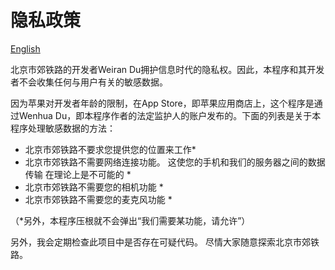 #  隐私政策

[English](privacy.md)

北京市郊铁路的开发者Weiran Du拥护信息时代的隐私权。因此，本程序和其开发者不会收集任何与用户有关的敏感数据。

因为苹果对开发者年龄的限制，在App Store，即苹果应用商店上，这个程序是通过Wenhua Du，即本程序作者的法定监护人的账户发布的。下面的列表是关于本程序处理敏感数据的方法：


* 北京市郊铁路不要求您提供您的位置来工作*
* 北京市郊铁路不需要网络连接功能。 这使您的手机和我们的服务器之间的数据传输
在理论上是不可能的 *
* 北京市郊铁路不需要您的相机功能 *
* 北京市郊铁路不需要您的麦克风功能 *

（*另外，本程序压根就不会弹出“我们需要某功能，请允许”）


另外，我会定期检查此项目中是否存在可疑代码。 尽情大家随意探索北京市郊铁路。


